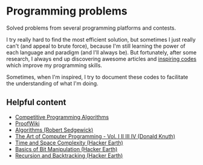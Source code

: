 # Programming problems

Solved problems from several programming platforms and contests.

I try really hard to find the most efficient solution, but sometimes I just really can't (and appeal to brute force), because I'm still learning the power of each language and paradigm (and I'll always be). But fortunately, after some research, I always end up discovering awesome articles and [inspiring codes](https://github.com/DanielBrito/programming-problems/tree/master/Inspiring%20Codes) which improve my programming skills.

Sometimes, when I'm inspired, I try to document these codes to facilitate the understanding of what I'm doing.

## Helpful content

* [Competitive Programming Algorithms](https://cp-algorithms.com/)
* [ProofWiki](https://proofwiki.org/wiki/Main_Page)
* [Algorithms (Robert Sedgewick)](https://algs4.cs.princeton.edu/home/)
* [The Art of Computer Programming - Vol. I II III IV (Donald Knuth)](https://docero.com.br/doc/eenxxn)
* [Time and Space Complexity (Hacker Earth)](https://www.hackerearth.com/practice/basic-programming/complexity-analysis/time-and-space-complexity/tutorial/)
* [Basics of Bit Manipulation (Hacker Earth)](https://www.hackerearth.com/practice/basic-programming/bit-manipulation/basics-of-bit-manipulation/tutorial/)
* [Recursion and Backtracking (Hacker Earth)](https://www.hackerearth.com/practice/basic-programming/recursion/recursion-and-backtracking/tutorial/)
